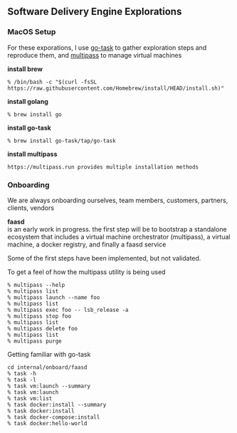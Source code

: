 Software Delivery Engine Explorations
---
### MacOS Setup
For these exporations, I use [go-task](https://taskfile.dev/#/) to gather exploration steps and reproduce them,
and [multipass](https://multipass.run) to manage virtual machines

**install brew**
```
% /bin/bash -c "$(curl -fsSL https://raw.githubusercontent.com/Homebrew/install/HEAD/install.sh)"
```

**install golang**
```
% brew install go
```

**install go-task**
```
% brew install go-task/tap/go-task
```

**install multipass**
```
https://multipass.run provides multiple installation methods
```

### Onboarding
We are always onboarding ourselves, team members, customers, partners, clients, vendors  

**faasd**  
is an early work in progress. the first step will be to bootstrap a standalone ecosystem that includes a virtual machine orchestrator (multipass), a virtual machine, a docker registry, and finally a faasd service

Some of the first steps have been implemented, but not validated. 

To get a feel of how the multipass utility is being used 
```
% multipass --help
% multipass list
% multipass launch --name foo
% multipass list
% multipass exec foo -- lsb_release -a
% multipass stop foo
% multipass list
% multipass delete foo
% multipass list
% multipass purge
```

Getting familiar with go-task
```
cd internal/onboard/faasd
% task -h
% task -l
% task vm:launch --summary
% task vm:launch
% task vm:list
% task docker:install --summary
% task docker:install 
% task docker-compose:install
% task docker:hello-world
```
